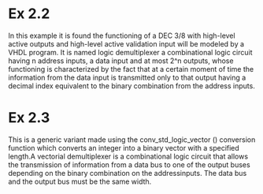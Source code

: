 # Ex 2.2
In this example it is found the  functioning of a DEC 3/8 with high-level active outputs and high-level active validation input will be modeled by a VHDL program.
It is named logic demultiplexer a combinational logic circuit having n address inputs, a data input and at most 2^n outputs, whose functioning is characterized by the fact that at a certain moment of time the information from the data input is transmitted only to that output having a decimal index equivalent to the binary combination from the address inputs.
# Ex 2.3
This is a generic variant made using the conv_std_logic_vector () conversion function which converts an integer into a binary vector with a specified length.A vectorial demultiplexer is a combinational logic circuit that allows the transmission of information from a data bus to one of the output buses depending on the binary combination on the addressinputs. The data bus and the output bus must be the same width.
